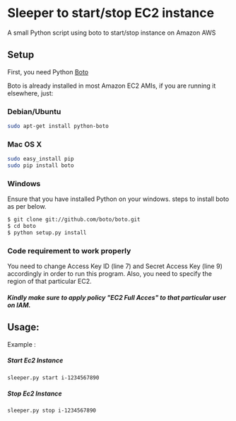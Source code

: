 # Sleeper to start/stop EC2 instance
A small Python script using boto to start/stop instance on Amazon AWS 

## Setup

First, you need Python [Boto](https://github.com/boto/boto)

Boto is already installed in most Amazon EC2 AMIs, if you are running it elsewhere, just:

### Debian/Ubuntu

```bash
sudo apt-get install python-boto
```
### Mac OS X

```bash
sudo easy_install pip
sudo pip install boto
```

### Windows

Ensure that you have installed Python on your windows. 
steps to install boto as per below.
```bash
$ git clone git://github.com/boto/boto.git
$ cd boto
$ python setup.py install
```
### Code requirement to work properly
You need to change Access Key ID (line 7) and Secret Access Key (line 9) accordingly in order to run this program.
Also, you need to specify the region of that particular EC2.
##### Kindly make sure to apply policy "EC2 Full Acces" to that particular user on IAM.

## Usage:

Example :
##### Start Ec2 Instance
```bash
sleeper.py start i-1234567890
```
##### Stop Ec2 Instance
```bash
sleeper.py stop i-1234567890
```

